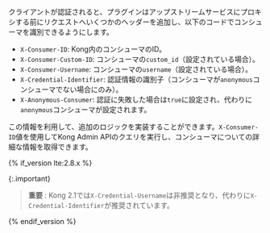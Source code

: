 クライアントが認証されると、プラグインはアップストリームサービスにプロキシする前にリクエストへいくつかのヘッダーを追加し、以下のコードでコンシューマを識別できるようにします。

* `X-Consumer-ID`: Kong内のコンシューマのID。
* `X-Consumer-Custom-ID`: コンシューマの`custom_id`（設定されている場合）。
* `X-Consumer-Username`: コンシューマの`username`（設定されている場合）。
* `X-Credential-Identifier`: 認証情報の識別子（コンシューマが`anonymous`コンシューマでない場合にのみ）。
* `X-Anonymous-Consumer`: 認証に失敗した場合は`true`に設定され、代わりに`anonymous`コンシューマが設定されます。

この情報を利用して、追加のロジックを実装することができます。`X-Consumer-ID`値を使用してKong Admin APIのクエリを実行し、コンシューマについての詳細な情報を取得できます。

{% if_version lte:2.8.x %}

{:.important}
> 
> **重要** : Kong 2\.1では`X-Credential-Username`は非推奨となり、代わりに`X-Credential-Identifier`が推奨されています。

{% endif_version %}

